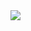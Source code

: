<img src="https://github-readme-stats.vercel.app/api?username=y00rb&show_icons=true&theme=buefy&count_private=true" />
